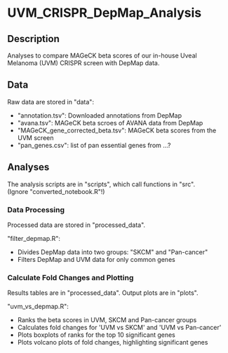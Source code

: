# UVM_CRISPR_DepMap_Analysis

## Description
Analyses to compare MAGeCK beta scores of our in-house Uveal Melanoma (UVM) CRISPR screen with DepMap data.

## Data
Raw data are stored in "data":
- "annotation.tsv": Downloaded annotations from DepMap
- "avana.tsv": MAGeCK beta scroes of AVANA data from DepMap
- "MAGeCK_gene_corrected_beta.tsv": MAGeCK beta scores from the UVM screen
- "pan_genes.csv": list of pan essential genes from ...?

## Analyses
The analysis scripts are in "scripts", which call functions in "src".  
(Ignore "converted_notebook.R"!)

### Data Processing
Processed data are stored in "processed_data".

"filter_depmap.R":
- Divides DepMap data into two groups: "SKCM" and "Pan-cancer"
- Filters DepMap and UVM data for only common genes

### Calculate Fold Changes and Plotting
Results tables are in "processed_data".
Output plots are in "plots".

"uvm_vs_depmap.R":
- Ranks the beta scores in UVM, SKCM and Pan-cancer groups
- Calculates fold changes for 'UVM vs SKCM' and 'UVM vs Pan-cancer'
- Plots boxplots of ranks for the top 10 significant genes
- Plots volcano plots of fold changes, highlighting significant genes

